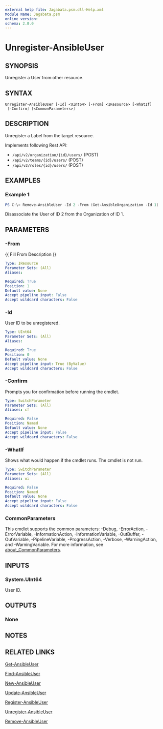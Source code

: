 ```yaml
---
external help file: Jagabata.psm.dll-Help.xml
Module Name: Jagabata.psm
online version:
schema: 2.0.0
---
```


# Unregister-AnsibleUser

## SYNOPSIS
Unregister a User from other resource.

## SYNTAX

```
Unregister-AnsibleUser [-Id] <UInt64> [-From] <IResource> [-WhatIf]
 [-Confirm] [<CommonParameters>]
```

## DESCRIPTION
Unregister a Label from the target resource.

Implements following Rest API:  
- `/api/v2/organization/{id}/users/` (POST)  
- `/api/v2/teams/{id}/users/` (POST)  
- `/api/v2/roles/{id}/users/` (POST)

## EXAMPLES

### Example 1
```powershell
PS C:\> Remove-AnsibleUser -Id 2 -From (Get-AnsibleOrganization -Id 1)
```

Disassociate the User of ID 2 from the Organization of ID 1.

## PARAMETERS

### -From
{{ Fill From Description }}

```yaml
Type: IResource
Parameter Sets: (All)
Aliases:

Required: True
Position: 1
Default value: None
Accept pipeline input: False
Accept wildcard characters: False
```

### -Id
User ID to be unregistered.

```yaml
Type: UInt64
Parameter Sets: (All)
Aliases:

Required: True
Position: 0
Default value: None
Accept pipeline input: True (ByValue)
Accept wildcard characters: False
```

### -Confirm
Prompts you for confirmation before running the cmdlet.

```yaml
Type: SwitchParameter
Parameter Sets: (All)
Aliases: cf

Required: False
Position: Named
Default value: None
Accept pipeline input: False
Accept wildcard characters: False
```

### -WhatIf
Shows what would happen if the cmdlet runs.
The cmdlet is not run.

```yaml
Type: SwitchParameter
Parameter Sets: (All)
Aliases: wi

Required: False
Position: Named
Default value: None
Accept pipeline input: False
Accept wildcard characters: False
```

### CommonParameters
This cmdlet supports the common parameters: -Debug, -ErrorAction, -ErrorVariable, -InformationAction, -InformationVariable, -OutBuffer, -OutVariable, -PipelineVariable, -ProgressAction, -Verbose, -WarningAction, and -WarningVariable. For more information, see [about_CommonParameters](http://go.microsoft.com/fwlink/?LinkID=113216).

## INPUTS

### System.UInt64
User ID.

## OUTPUTS

### None

## NOTES

## RELATED LINKS

[Get-AnsibleUser](Get-AnsibleUser.md)

[Find-AnsibleUser](Find-AnsibleUser.md)

[New-AnsibleUser](New-AnsibleUser.md)

[Update-AnsibleUser](Update-AnsibleUser.md)

[Register-AnsibleUser](Register-AnsibleUser.md)

[Unregister-AnsibleUser](Unregister-AnsibleUser.md)

[Remove-AnsibleUser](Remove-AnsibleUser.md)
